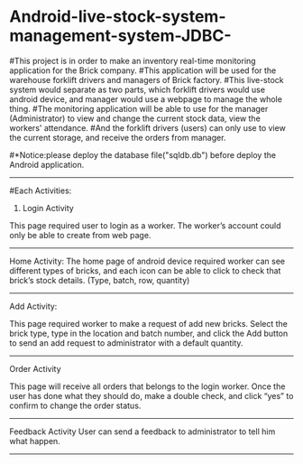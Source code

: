# Android-live-stock-system-management-system-JDBC-


#This project is in order to make an inventory real-time monitoring application for the Brick company. 
#This application will be used for the warehouse forklift drivers and managers of Brick factory. 
#This live-stock system would separate as two parts, which forklift drivers would use android device, and manager would use a webpage to manage the whole thing. 
#The monitoring application will be able to use for the manager (Administrator) to view and change the current stock data, view the workers' attendance. 
#And the forklift drivers (users) can only use to view the current storage, and receive the orders from manager. 



#*Notice:please deploy the database file("sqldb.db") before deploy the Android application.


***
#Each Activities:


1. Login Activity

This page required user to login as a worker. The worker’s account could only be able to create from web page. 
***




Home Activity:
The home page of android device required worker can see different types of bricks,
and each icon can be able to click to check that brick’s stock details. (Type, batch, row, quantity)





***
Add Activity:

This page required worker to make a request of add new bricks. Select the brick type, 
type in the location and batch number, 
and click the Add button to send an add request to administrator with a default quantity.





***
Order Activity

This page will receive all orders that belongs to the login worker. 
Once the user has done what they should do, make a double check, 
and click “yes” to confirm to change the order status.





***
Feedback Activity
User can send a feedback to administrator to tell him what happen. 
***



